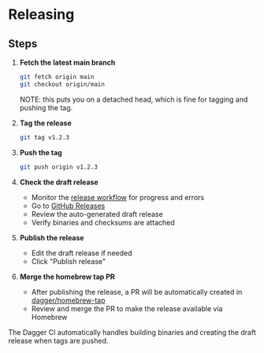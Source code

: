 # Releasing

## Steps

1. **Fetch the latest main branch**
   ```sh
   git fetch origin main
   git checkout origin/main
   ```
   NOTE: this puts you on a detached head, which is fine for tagging and pushing the tag.

2. **Tag the release**
   ```sh
   git tag v1.2.3
   ```

3. **Push the tag**
   ```sh
   git push origin v1.2.3
   ```

4. **Check the draft release**
   - Monitor the [release workflow](https://github.com/dagger/container-use/actions/workflows/release.yml) for progress and errors
   - Go to [GitHub Releases](https://github.com/dagger/container-use/releases)
   - Review the auto-generated draft release
   - Verify binaries and checksums are attached

5. **Publish the release**
   - Edit the draft release if needed
   - Click "Publish release"

6. **Merge the homebrew tap PR**
   - After publishing the release, a PR will be automatically created in [dagger/homebrew-tap](https://github.com/dagger/homebrew-tap)
   - Review and merge the PR to make the release available via Homebrew

The Dagger CI automatically handles building binaries and creating the draft release when tags are pushed.
